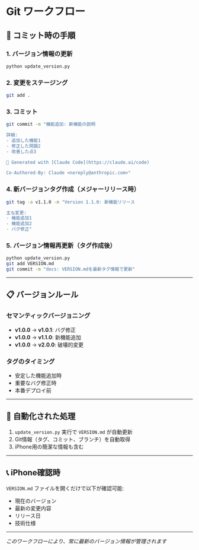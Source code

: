 # Git ワークフロー

## 📱 コミット時の手順

### 1. バージョン情報の更新
```bash
python update_version.py
```

### 2. 変更をステージング
```bash
git add .
```

### 3. コミット
```bash
git commit -m "機能追加: 新機能の説明

詳細:
- 追加した機能1
- 修正した問題2
- 改善した点3

🤖 Generated with [Claude Code](https://claude.ai/code)

Co-Authored-By: Claude <noreply@anthropic.com>"
```

### 4. 新バージョンタグ作成（メジャーリリース時）
```bash
git tag -a v1.1.0 -m "Version 1.1.0: 新機能リリース

主な変更:
- 機能追加1
- 機能追加2
- バグ修正"
```

### 5. バージョン情報再更新（タグ作成後）
```bash
python update_version.py
git add VERSION.md
git commit -m "docs: VERSION.mdを最新タグ情報で更新"
```

---

## 📋 バージョンルール

### セマンティックバージョニング
- **v1.0.0** → **v1.0.1**: バグ修正
- **v1.0.0** → **v1.1.0**: 新機能追加
- **v1.0.0** → **v2.0.0**: 破壊的変更

### タグのタイミング
- 安定した機能追加時
- 重要なバグ修正時
- 本番デプロイ前

---

## 🔄 自動化された処理

1. `update_version.py` 実行で `VERSION.md` が自動更新
2. Git情報（タグ、コミット、ブランチ）を自動取得
3. iPhone用の簡潔な情報も含む

---

## 📞 iPhone確認時

`VERSION.md` ファイルを開くだけで以下が確認可能:
- 現在のバージョン
- 最新の変更内容  
- リリース日
- 技術仕様

---

*このワークフローにより、常に最新のバージョン情報が管理されます*